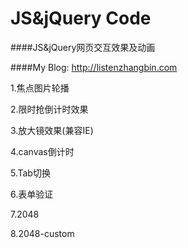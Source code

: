# JS&jQuery Code

####JS&jQuery网页交互效果及动画

####My Blog: <a>http://listenzhangbin.com</a>

1.焦点图片轮播  

2.限时抢倒计时效果  

3.放大镜效果(兼容IE)

4.canvas倒计时

5.Tab切换

6.表单验证

7.2048

8.2048-custom



